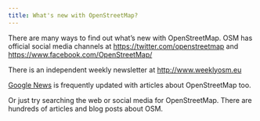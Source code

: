 ```yaml
---
title: What's new with OpenStreetMap?
---
```


There are many ways to find out what’s new with OpenStreetMap. OSM has official social media channels at <a href="https://twitter.com/openstreetmap">https://twitter.com/openstreetmap</a> and <a href="https://www.facebook.com/OpenStreetMap/">https://www.facebook.com/OpenStreetMap/</a>

There is an independent weekly newsletter at <a href="http://www.weeklyosm.eu">http://www.weeklyosm.eu</a>

<a href="https://news.google.com/news/search/section/q/openstreetmap/openstreetmap?hl=en&gl=US&ned=us">Google News</a> is frequently updated with articles about OpenStreetMap too.

Or just try searching the web or social media for OpenStreetMap. There are hundreds of articles and blog posts about OSM.
